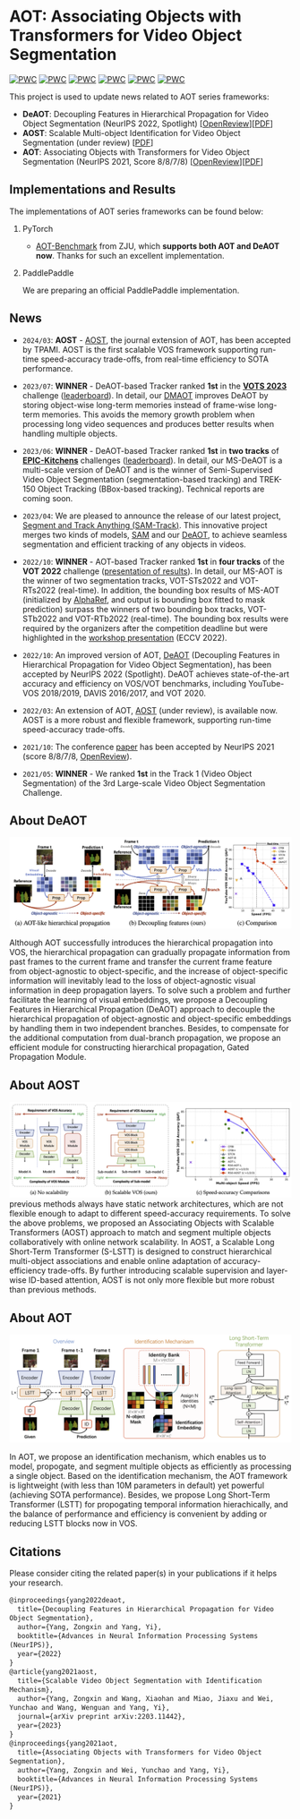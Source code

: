 # AOT: Associating Objects with Transformers for Video Object Segmentation

[![PWC](https://img.shields.io/endpoint.svg?url=https://paperswithcode.com/badge/decoupling-features-in-hierarchical/semi-supervised-video-object-segmentation-on-15)](https://paperswithcode.com/sota/semi-supervised-video-object-segmentation-on-15?p=decoupling-features-in-hierarchical)
[![PWC](https://img.shields.io/endpoint.svg?url=https://paperswithcode.com/badge/associating-objects-with-scalable/video-object-segmentation-on-youtube-vos)](https://paperswithcode.com/sota/video-object-segmentation-on-youtube-vos?p=associating-objects-with-scalable)
[![PWC](https://img.shields.io/endpoint.svg?url=https://paperswithcode.com/badge/associating-objects-with-scalable/semi-supervised-video-object-segmentation-on-5)](https://paperswithcode.com/sota/semi-supervised-video-object-segmentation-on-5?p=associating-objects-with-scalable)
[![PWC](https://img.shields.io/endpoint.svg?url=https://paperswithcode.com/badge/associating-objects-with-scalable/semi-supervised-video-object-segmentation-on-1)](https://paperswithcode.com/sota/semi-supervised-video-object-segmentation-on-1?p=associating-objects-with-scalable)
[![PWC](https://img.shields.io/endpoint.svg?url=https://paperswithcode.com/badge/associating-objects-with-scalable/visual-object-tracking-on-davis-2017)](https://paperswithcode.com/sota/visual-object-tracking-on-davis-2017?p=associating-objects-with-scalable)
[![PWC](https://img.shields.io/endpoint.svg?url=https://paperswithcode.com/badge/associating-objects-with-scalable/visual-object-tracking-on-davis-2016)](https://paperswithcode.com/sota/visual-object-tracking-on-davis-2016?p=associating-objects-with-scalable)

This project is used to update news related to AOT series frameworks:
- **DeAOT**: Decoupling Features in Hierarchical Propagation for Video Object Segmentation (NeurIPS 2022, Spotlight) [[OpenReview](https://openreview.net/forum?id=DgM7-7eMkq0)][[PDF](https://arxiv.org/pdf/2210.09782.pdf)]
- **AOST**: Scalable Multi-object Identification for Video Object Segmentation (under review) [[PDF](https://arxiv.org/abs/2203.11442)]
- **AOT**: Associating Objects with Transformers for Video Object Segmentation (NeurIPS 2021, Score 8/8/7/8) [[OpenReview](https://openreview.net/forum?id=hl3v8io3ZYt)][[PDF](https://arxiv.org/abs/2106.02638)]

## Implementations and Results
The implementations of AOT series frameworks can be found below:

1. PyTorch
        
    - [AOT-Benchmark](https://github.com/yoxu515/aot-benchmark) from ZJU, which **supports both AOT and DeAOT now**. Thanks for such an excellent implementation.
    
2. PaddlePaddle
        
    We are preparing an official PaddlePaddle implementation.
    
## News
- `2024/03`: **AOST** - [AOST](https://arxiv.org/abs/2203.11442), the journal extension of AOT, has been accepted by TPAMI. AOST is the first scalable VOS framework supporting run-time speed-accuracy trade-offs, from real-time efficiency to SOTA performance.

- `2023/07`: **WINNER** - DeAOT-based Tracker ranked **1st** in the [**VOTS 2023**](https://www.votchallenge.net/vots2023/) challenge ([leaderboard](https://eu.aihub.ml/competitions/201#results)). In detail, our [DMAOT](https://eu.aihub.ml/my/competition/submission/1139/detailed_results/) improves DeAOT by storing object-wise long-term memories instead of frame-wise long-term memories. This avoids the memory growth problem when processing long video sequences and produces better results when handling multiple objects.
  
- `2023/06`: **WINNER** - DeAOT-based Tracker ranked **1st** in **two tracks** of [**EPIC-Kitchens**](https://epic-kitchens.github.io/2023) challenges ([leaderboard](http://epic-kitchens.github.io/2023)). In detail, our MS-DeAOT is a multi-scale version of DeAOT and is the winner of Semi-Supervised Video Object Segmentation (segmentation-based tracking) and TREK-150 Object Tracking (BBox-based tracking). Technical reports are coming soon.
  
- `2023/04`: We are pleased to announce the release of our latest project, [Segment and Track Anything (SAM-Track)](https://github.com/z-x-yang/Segment-and-Track-Anything). This innovative project merges two kinds of models, [SAM](https://github.com/facebookresearch/segment-anything) and our [DeAOT](https://github.com/yoxu515/aot-benchmark), to achieve seamless segmentation and efficient tracking of any objects in videos.

- `2022/10`: **WINNER** - AOT-based Tracker ranked **1st** in **four tracks** of the **VOT 2022** challenge ([presentation of results](https://data.votchallenge.net/vot2022/vot2022_st_rt.pdf)). In detail, our MS-AOT is the winner of two segmentation tracks, VOT-STs2022 and VOT-RTs2022 (real-time). In addition, the bounding box results of MS-AOT (initialized by [AlphaRef](https://github.com/MasterBin-IIAU/AlphaRefine), and output is bounding box fitted to mask prediction) surpass the winners of two bounding box tracks, VOT-STb2022 and VOT-RTb2022 (real-time). The bounding box results were required by the organizers after the competition deadline but were highlighted in the [workshop presentation](https://data.votchallenge.net/vot2022/vot2022_st_rt.pdf) (ECCV 2022).

- `2022/10`: An improved version of AOT, [DeAOT](https://arxiv.org/abs/2210.09782) (Decoupling Features in Hierarchical Propagation for Video Object Segmentation), has been accepted by NeurIPS 2022 (Spotlight). DeAOT achieves state-of-the-art accuracy and efficiency on VOS/VOT benchmarks, including YouTube-VOS 2018/2019, DAVIS 2016/2017, and VOT 2020.

- `2022/03`: An extension of AOT, [AOST](https://arxiv.org/abs/2203.11442) (under review), is available now. AOST is a more robust and flexible framework, supporting run-time speed-accuracy trade-offs.

- `2021/10`: The conference [paper](https://arxiv.org/abs/2106.02638) has been accepted by NeurIPS 2021 (score 8/8/7/8, [OpenReview](https://openreview.net/forum?id=hl3v8io3ZYt)).

- `2021/05`: **WINNER** - We ranked **1st** in the Track 1 (Video Object Segmentation) of the 3rd Large-scale Video Object Segmentation Challenge.

## About DeAOT
![alt text](overview_deaot.png "An overview of DeAOT")

Although AOT successfully introduces the hierarchical propagation into VOS, the hierarchical propagation can gradually propagate information from past frames to the current frame and transfer the current frame feature from object-agnostic to object-specific, and the increase of object-specific information will inevitably lead to the loss of object-agnostic visual information in deep propagation layers. To solve such a problem and further facilitate the learning of visual embeddings, we propose a Decoupling Features in Hierarchical Propagation (DeAOT) approach to decouple the hierarchical propagation of object-agnostic and object-specific embeddings by handling them in two independent branches. Besides, to compensate for the additional computation from dual-branch propagation, we propose an efficient module for constructing hierarchical propagation, Gated Propagation Module.

## About AOST
![alt text](motivation_aost.png "The motivation of AOST")
previous methods always have static network architectures, which are not flexible enough to adapt to different speed-accuracy requirements. To solve the above problems, we proposed an Associating Objects with Scalable Transformers (AOST) approach to match and segment multiple objects collaboratively with online network scalability. In AOST, a Scalable Long Short-Term Transformer (S-LSTT) is designed to construct hierarchical multi-object associations and enable online adaptation of accuracy-efficiency trade-offs. By further introducing scalable supervision and layer-wise ID-based attention, AOST is not only more flexible but more robust than previous methods.

## About AOT
![alt text](overview.png "An overview of AOT")

In AOT, we propose an identification mechanism, which enables us to model, propogate, and segment multiple objects as efficiently as processing a single object. Based on the identification mechanism, the AOT framework is lightweight (with less than 10M parameters in default) yet powerful (achieving SOTA performance). Besides, we propose Long Short-Term Transformer (LSTT) for propogating temporal information hierachically, and the balance of performance and efficiency is convenient by adding or reducing LSTT blocks now in VOS.

## Citations
Please consider citing the related paper(s) in your publications if it helps your research.
```
@inproceedings{yang2022deaot,
  title={Decoupling Features in Hierarchical Propagation for Video Object Segmentation},
  author={Yang, Zongxin and Yang, Yi},
  booktitle={Advances in Neural Information Processing Systems (NeurIPS)},
  year={2022}
}
@article{yang2021aost,
  title={Scalable Video Object Segmentation with Identification Mechanism},
  author={Yang, Zongxin and Wang, Xiaohan and Miao, Jiaxu and Wei, Yunchao and Wang, Wenguan and Yang, Yi},
  journal={arXiv preprint arXiv:2203.11442},
  year={2023}
}
@inproceedings{yang2021aot,
  title={Associating Objects with Transformers for Video Object Segmentation},
  author={Yang, Zongxin and Wei, Yunchao and Yang, Yi},
  booktitle={Advances in Neural Information Processing Systems (NeurIPS)},
  year={2021}
}
```





